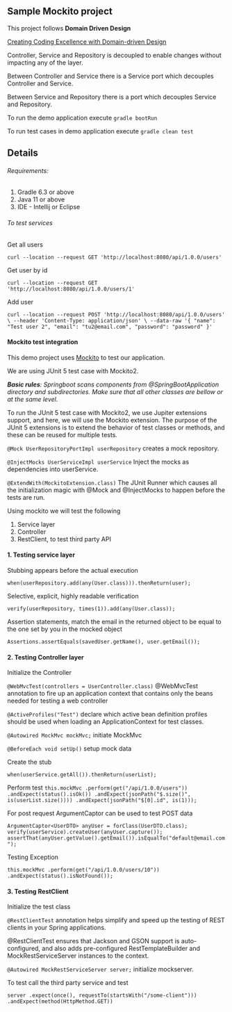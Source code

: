## Sample Mockito project

This project follows **Domain Driven Design**

[Creating Coding Excellence with Domain-driven Design](https://medium.com/swlh/creating-coding-excellence-with-domain-driven-design-88f73d2232c3)

Controller, Service and Repository is decoupled to enable changes without impacting any of the layer.

Between Controller and Service there is a Service port which decouples Controller and Service.

Between Service and Repository there is a port which decouples Service and Repository.

To run the demo application execute `gradle bootRun`

To run test cases in demo application execute `gradle clean test`

## Details

###### Requirements:
1. Gradle 6.3 or above
2. Java 11 or above
3. IDE - Intellij or Eclipse

###### To test services
Get all users

`curl --location --request GET 'http://localhost:8080/api/1.0.0/users'`

Get user by id

`curl --location --request GET 'http://localhost:8080/api/1.0.0/users/1'`

Add user

`curl --location --request POST 'http://localhost:8080/api/1.0.0/users' \
--header 'Content-Type: application/json' \
--data-raw '{
	"name": "Test user 2",
	"email": "tu2@email.com",
	"password": "password"
}'`

#### Mockito test integration
This demo project uses [Mockito](https://site.mockito.org/) to test our application.

We are using JUnit 5 test case with Mockito2. 

_**Basic rules**: Springboot scans components from @SpringBootApplication directory and subdirectories. Make sure that all other classes are bellow or at the same level._

To run the JUnit 5 test case with Mockito2, we use Jupiter extensions support, and here, we will use the Mockito extension. The purpose of the JUnit 5 extensions is to extend the behavior of test classes or methods, and these can be reused for multiple tests. 

`@Mock UserRepositoryPortImpl userRepository` creates a mock repository.

`@InjectMocks UserServiceImpl userService` Inject the mocks as dependencies into userService.

`@ExtendWith(MockitoExtension.class)` The JUnit Runner which causes all the initialization magic with @Mock and @InjectMocks to happen before the tests are run.

Using mockito we will test the following
1. Service layer
2. Controller
3. RestClient, to test third party API
 
#### 1. Testing service layer
Stubbing appears before the actual execution

`when(userRepository.add(any(User.class))).thenReturn(user);`

Selective, explicit, highly readable verification

`verify(userRepository, times(1)).add(any(User.class));`

Assertion statements, match the email in the returned object to be equal to the one set by you in the mocked object

`Assertions.assertEquals(savedUser.getName(), user.getEmail());`

#### 2. Testing Controller layer
Initialize the Controller 

`@WebMvcTest(controllers = UserController.class)` @WebMvcTest annotation to fire up an application context that contains only the beans needed for testing a web controller

`@ActiveProfiles("Test")` declare which active bean definition profiles should be used when loading an ApplicationContext for test classes.

`@Autowired MockMvc mockMvc;` initiate MockMvc

`@BeforeEach void setUp()` setup mock data

Create the stub

`when(userService.getAll()).thenReturn(userList);`

Perform test
`this.mockMvc
    .perform(get("/api/1.0.0/users"))
    .andExpect(status().isOk())
    .andExpect(jsonPath("$.size()", is(userList.size())))
    .andExpect(jsonPath("$[0].id", is(1)));`
    
For post request ArgumentCaptor can be used to test POST data
    
`ArgumentCaptor<UserDTO> anyUser = forClass(UserDTO.class);
        verify(userService).createUser(anyUser.capture());
        assertThat(anyUser.getValue().getEmail()).isEqualTo("default@email.com");`
        
Testing Exception

`this.mockMvc
        .perform(get("/api/1.0.0/users/10"))
        .andExpect(status().isNotFound());`        
        
        
#### 3. Testing RestClient

Initialize the test class

`@RestClientTest` annotation helps simplify and speed up the testing of REST clients in your Spring applications.

@RestClientTest ensures that Jackson and GSON support is auto-configured, and also adds pre-configured RestTemplateBuilder and MockRestServiceServer instances to the context.

`@Autowired MockRestServiceServer server;` initialize mockserver.

To test call the third party service and test

`server
.expect(once(), requestTo(startsWith("/some-client")))
.andExpect(method(HttpMethod.GET))`


        